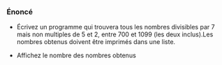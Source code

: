 ### Énoncé

- Écrivez un programme qui trouvera tous les nombres divisibles par 7 mais non multiples de 5 et 2,
entre 700 et 1099 (les deux inclus).Les nombres obtenus doivent être imprimés dans une liste.

- Affichez le nombre des nombres obtenus